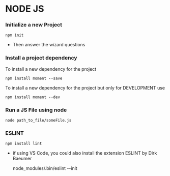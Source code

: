 # NODE JS


### Initialize a new Project

	npm init
	
* Then answer the wizard questions

### Install a project dependency  

To install a new dependency for the project

	npm install moment --save
	
To install a new dependency for the project but only for DEVELOPMENT use

	npm install moment --dev
	
### Run a JS File using node

	node path_to_file/someFile.js

### ESLINT

	npm install lint
	
* if using VS Code, you could also install the extension ESLINT by Dirk Baeumer

	node_modules/.bin/eslint --init

